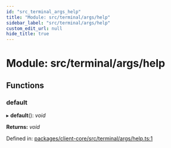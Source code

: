 ```yaml
---
id: "src_terminal_args_help"
title: "Module: src/terminal/args/help"
sidebar_label: "src/terminal/args/help"
custom_edit_url: null
hide_title: true
---
```


# Module: src/terminal/args/help

## Functions

### default

▸ **default**(): *void*

**Returns:** *void*

Defined in: [packages/client-core/src/terminal/args/help.ts:1](https://github.com/xr3ngine/xr3ngine/blob/716a06460/packages/client-core/src/terminal/args/help.ts#L1)

